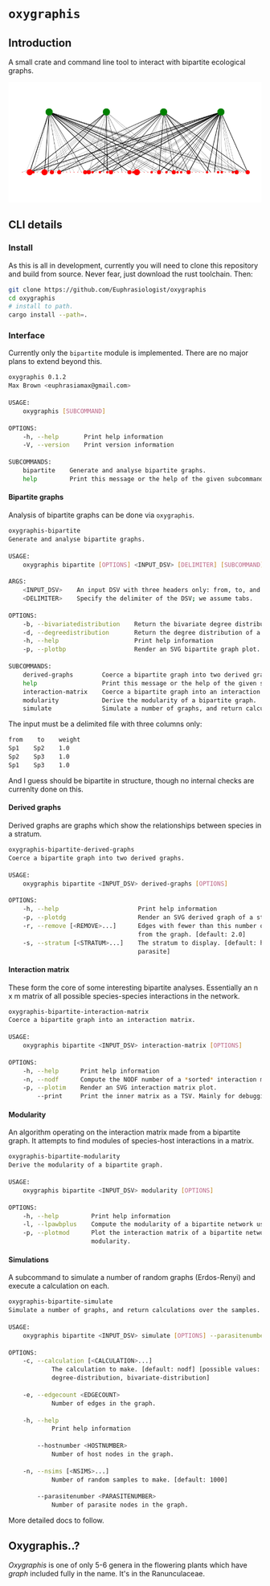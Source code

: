 # `oxygraphis`

## Introduction

A small crate and command line tool to interact with bipartite ecological graphs.

<img src="./euphrasia_hp.svg">

## CLI details

### Install

As this is all in development, currently you will need to clone this repository and build from source. Never fear, just download the rust toolchain. Then:

```bash
git clone https://github.com/Euphrasiologist/oxygraphis
cd oxygraphis
# install to path.
cargo install --path=.
```

### Interface

Currently only the `bipartite` module is implemented. There are no major plans to extend beyond this.

```bash
oxygraphis 0.1.2
Max Brown <euphrasiamax@gmail.com>

USAGE:
    oxygraphis [SUBCOMMAND]

OPTIONS:
    -h, --help       Print help information
    -V, --version    Print version information

SUBCOMMANDS:
    bipartite    Generate and analyse bipartite graphs.
    help         Print this message or the help of the given subcommand(s)
```

#### Bipartite graphs

Analysis of bipartite graphs can be done via `oxygraphis`.

```bash
oxygraphis-bipartite 
Generate and analyse bipartite graphs.

USAGE:
    oxygraphis bipartite [OPTIONS] <INPUT_DSV> [DELIMITER] [SUBCOMMAND]

ARGS:
    <INPUT_DSV>    An input DSV with three headers only: from, to, and weight.
    <DELIMITER>    Specify the delimiter of the DSV; we assume tabs.

OPTIONS:
    -b, --bivariatedistribution    Return the bivariate degree distribution of a bipartite graph.
    -d, --degreedistribution       Return the degree distribution of a bipartite graph.
    -h, --help                     Print help information
    -p, --plotbp                   Render an SVG bipartite graph plot.

SUBCOMMANDS:
    derived-graphs        Coerce a bipartite graph into two derived graphs.
    help                  Print this message or the help of the given subcommand(s)
    interaction-matrix    Coerce a bipartite graph into an interaction matrix.
    modularity            Derive the modularity of a bipartite graph.
    simulate              Simulate a number of graphs, and return calculations over the samples.
```

The input must be a delimited file with three columns only:

```txt
from    to    weight
Sp1    Sp2    1.0
Sp2    Sp3    1.0
Sp1    Sp3    1.0
```

And I guess should be bipartite in structure, though no internal checks are currenlty done on this.

#### Derived graphs

Derived graphs are graphs which show the relationships between species in a stratum.

```bash
oxygraphis-bipartite-derived-graphs 
Coerce a bipartite graph into two derived graphs.

USAGE:
    oxygraphis bipartite <INPUT_DSV> derived-graphs [OPTIONS]

OPTIONS:
    -h, --help                      Print help information
    -p, --plotdg                    Render an SVG derived graph of a stratum.
    -r, --remove [<REMOVE>...]      Edges with fewer than this number of connections are removed
                                    from the graph. [default: 2.0]
    -s, --stratum [<STRATUM>...]    The stratum to display. [default: host] [possible values: host,
                                    parasite]
```

#### Interaction matrix

These form the core of some interesting bipartite analyses. Essentially an n x m matrix of all possible species-species interactions in the network.

```bash
oxygraphis-bipartite-interaction-matrix 
Coerce a bipartite graph into an interaction matrix.

USAGE:
    oxygraphis bipartite <INPUT_DSV> interaction-matrix [OPTIONS]

OPTIONS:
    -h, --help      Print help information
    -n, --nodf      Compute the NODF number of a *sorted* interaction matrix.
    -p, --plotim    Render an SVG interaction matrix plot.
        --print     Print the inner matrix as a TSV. Mainly for debugging.
```

#### Modularity 

An algorithm operating on the interaction matrix made from a bipartite graph. It attempts to find modules of species-host interactions in a matrix.

```bash
oxygraphis-bipartite-modularity 
Derive the modularity of a bipartite graph.

USAGE:
    oxygraphis bipartite <INPUT_DSV> modularity [OPTIONS]

OPTIONS:
    -h, --help         Print help information
    -l, --lpawbplus    Compute the modularity of a bipartite network using LPAwb+ algorithm.
    -p, --plotmod      Plot the interaction matrix of a bipartite network, sorted to maximise
                       modularity.
```

#### Simulations

A subcommand to simulate a number of random graphs (Erdos-Renyi) and execute a calculation on each.

```bash
oxygraphis-bipartite-simulate 
Simulate a number of graphs, and return calculations over the samples.

USAGE:
    oxygraphis bipartite <INPUT_DSV> simulate [OPTIONS] --parasitenumber <PARASITENUMBER> --hostnumber <HOSTNUMBER> --edgecount <EDGECOUNT>

OPTIONS:
    -c, --calculation [<CALCULATION>...]
            The calculation to make. [default: nodf] [possible values: nodf, lpawbplus,
            degree-distribution, bivariate-distribution]

    -e, --edgecount <EDGECOUNT>
            Number of edges in the graph.

    -h, --help
            Print help information

        --hostnumber <HOSTNUMBER>
            Number of host nodes in the graph.

    -n, --nsims [<NSIMS>...]
            Number of random samples to make. [default: 1000]

        --parasitenumber <PARASITENUMBER>
            Number of parasite nodes in the graph.
```

More detailed docs to follow.

## Oxygraphis..?

*Oxygraphis* is one of only 5-6 genera in the flowering plants which have *graph* included fully in the name. It's in the Ranunculaceae.